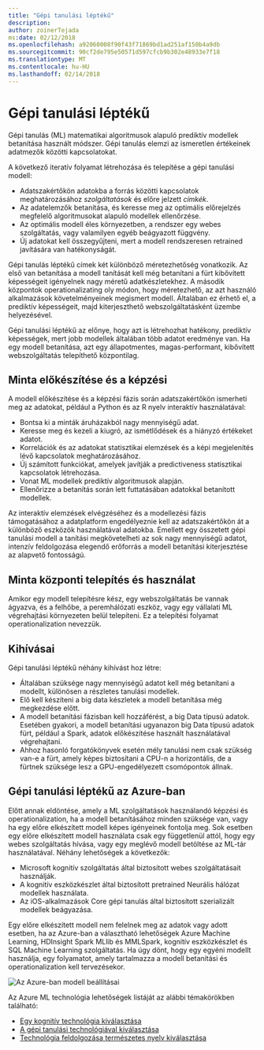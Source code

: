 ```yaml
---
title: "Gépi tanulási léptékű"
description: 
author: zoinerTejada
ms:date: 02/12/2018
ms.openlocfilehash: a92060008f90f43f71869bd1ad251af150b4a9db
ms.sourcegitcommit: 90cf2de795e50571d597cfcb9b302e48933e7f18
ms.translationtype: MT
ms.contentlocale: hu-HU
ms.lasthandoff: 02/14/2018
---
```

# <a name="machine-learning-at-scale"></a>Gépi tanulási léptékű

Gépi tanulás (ML) matematikai algoritmusok alapuló prediktív modellek betanítása használt módszer. Gépi tanulás elemzi az ismeretlen értékeinek adatmezők közötti kapcsolatokat.

A következő iteratív folyamat létrehozása és telepítése a gépi tanulási modell:

* Adatszakértőkön adatokba a forrás közötti kapcsolatok meghatározásához *szolgáltatások* és előre jelzett *címkék*.
* Az adatelemzők betanítása, és keresse meg az optimális előrejelzés megfelelő algoritmusokat alapuló modellek ellenőrzése.
* Az optimális modell éles környezetben, a rendszer egy webes szolgáltatás, vagy valamilyen egyéb beágyazott függvény.
* Új adatokat kell összegyűjteni, mert a modell rendszeresen retrained javítására van hatékonyságát.

Gépi tanulás léptékű címek két különböző méretezhetőség vonatkozik. Az első van betanítása a modell tanítását kell még betanítani a fürt kibővített képességeit igényelnek nagy méretű adatkészletekhez. A második központok operationalizating oly módon, hogy méretezhető, az azt használó alkalmazások követelményeinek megismert modell. Általában ez érhető el, a prediktív képességeit, majd kiterjeszthető webszolgáltatásként üzembe helyezésével.

Gépi tanulási léptékű az előnye, hogy azt is létrehozhat hatékony, prediktív képességek, mert jobb modellek általában több adatot eredménye van. Ha egy modell betanítása, azt egy állapotmentes, magas-performant, kibővített webszolgáltatás telepíthető központilag. 

## <a name="model-preparation-and-training"></a>Minta előkészítése és a képzési

A modell előkészítése és a képzési fázis során adatszakértőkön ismerheti meg az adatokat, például a Python és az R nyelv interaktív használatával:

* Bontsa ki a minták áruházakból nagy mennyiségű adat.
* Keresse meg és kezeli a kiugró, az ismétlődések és a hiányzó értékeket adatot.
* Korrelációk és az adatokat statisztikai elemzések és a képi megjelenítés lévő kapcsolatok meghatározásához.
* Új számított funkciókat, amelyek javítják a predictiveness statisztikai kapcsolatok létrehozása.
* Vonat ML modellek prediktív algoritmusok alapján.
* Ellenőrizze a betanítás során lett futtatásában adatokkal betanított modellek.

Az interaktív elemzések elvégzéséhez és a modellezési fázis támogatásához a adatplatform engedélyeznie kell az adatszakértőkön át a különböző eszközök használatával adatokba. Emellett egy összetett gépi tanulási modell a tanítási megkövetelheti az sok nagy mennyiségű adatot, intenzív feldolgozása elegendő erőforrás a modell betanítási kiterjesztése az alapvető fontosságú.

## <a name="model-deployment-and-consumption"></a>Minta központi telepítés és használat

Amikor egy modell telepítésre kész, egy webszolgáltatás be vannak ágyazva, és a felhőbe, a peremhálózati eszköz, vagy egy vállalati ML végrehajtási környezeten belül telepíteni. Ez a telepítési folyamat operationalization nevezzük.

## <a name="challenges"></a>Kihívásai

Gépi tanulási léptékű néhány kihívást hoz létre:

- Általában szüksége nagy mennyiségű adatot kell még betanítani a modellt, különösen a részletes tanulási modellek.
- Elő kell készíteni a big data készletek a modell betanítása még megkezdése előtt.
- A modell betanítási fázisban kell hozzáférést, a big Data típusú adatok. Esetében gyakori, a modell betanítási ugyanazon big Data típusú adatok fürt, például a Spark, adatok előkészítése használt használatával végrehajtani. 
- Ahhoz hasonló forgatókönyvek esetén mély tanulási nem csak szükség van-e a fürt, amely képes biztosítani a CPU-n a horizontális, de a fürtnek szüksége lesz a GPU-engedélyezett csomópontok állnak.

## <a name="machine-learning-at-scale-in-azure"></a>Gépi tanulási léptékű az Azure-ban

Előtt annak eldöntése, amely a ML szolgáltatások használandó képzési és operationalization, ha a modell betanításához minden szüksége van, vagy ha egy előre elkészített modell képes igényeinek fontolja meg. Sok esetben egy előre elkészített modell használata csak egy függetlenül attól, hogy egy webes szolgáltatás hívása, vagy egy meglévő modell betöltése az ML-tár használatával. Néhány lehetőségek a következők: 

- Microsoft kognitív szolgáltatás által biztosított webes szolgáltatásait használják.
- A kognitív eszközkészlet által biztosított pretrained Neurális hálózat modellek használata.
- Az iOS-alkalmazások Core gépi tanulás által biztosított szerializált modellek beágyazása. 

Egy előre elkészített modell nem felelnek meg az adatok vagy adott esetben, ha az Azure-ban a választható lehetőségek Azure Machine Learning, HDInsight Spark MLlib és MMLSpark, kognitív eszközkészlet és SQL Machine Learning szolgáltatás. Ha úgy dönt, hogy egy egyéni modellt használja, egy folyamatot, amely tartalmazza a modell betanítási és operationalization kell tervezésekor. 

![Az Azure-ban modell beállításai](./images/machine-learning-model-training-and-deployment.png)

Az Azure ML technológia lehetőségek listáját az alábbi témakörökben található:

- [Egy kognitív technológia kiválasztása](../technology-choices/cognitive-services.md)
- [A gépi tanulási technológiával kiválasztása](../technology-choices/data-science-and-machine-learning.md)
- [Technológia feldolgozása természetes nyelv kiválasztása](../technology-choices/natural-language-processing.md)
